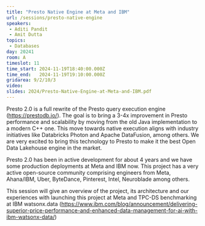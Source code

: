```yaml
---
title: "Presto Native Engine at Meta and IBM"
url: /sessions/presto-native-engine
speakers:
 - Aditi Pandit
 - Amit Dutta
topics:
 - Databases
day: 20241
room: A
timeslot: 11
time_start: 2024-11-19T18:40:00.000Z
time_end:   2024-11-19T19:10:00.000Z
gridarea: 9/2/10/3
video:
slides: 2024/Presto-Native-Engine-at-Meta-and-IBM.pdf
---
```


Presto 2.0 is a full rewrite of the Presto query execution engine (https://prestodb.io/). The goal is to bring a 3-4x improvement in Presto performance and scalability by moving from the old Java implementation to a modern C++ one. This move towards native execution aligns with industry initiatives like Databricks Photon and Apache DataFusion, among others. We are very excited to bring this technology to Presto to make it the best Open Data Lakehouse engine in the market.

Presto 2.0 has been in active development for about 4 years and we have some production deployments at Meta and IBM now.
This project has a very active open-source community comprising engineers from Meta, Ahana/IBM, Uber, ByteDance, Pinterest, Intel, Neuroblade among others.

This session will give an overview of the project, its architecture and our experiences with launching this project at Meta and TPC-DS benchmarking at IBM watsonx.data (https://www.ibm.com/blog/announcement/delivering-superior-price-performance-and-enhanced-data-management-for-ai-with-ibm-watsonx-data/)

